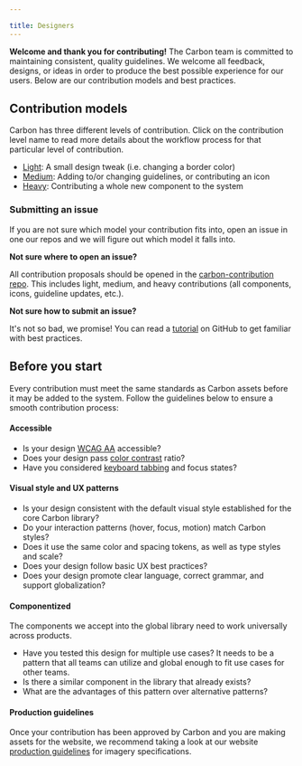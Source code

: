 ```yaml
---

title: Designers
---
```


**Welcome and thank you for contributing!** The Carbon team is committed to maintaining consistent, quality guidelines. We welcome all feedback, designs, or ideas in order to produce the best possible experience for our users. Below are our contribution models and best practices.

## Contribution models

Carbon has three different levels of contribution. Click on the contribution level name to read more details about the workflow process for that particular level of contribution.

- [Light](https://github.com/carbon-design-system/carbon-contribution/wiki/1.-Light-Contribution-Model): A small design tweak (i.e. changing a border color)
- [Medium](https://github.com/carbon-design-system/carbon-contribution/wiki/2.-Medium-Contribution-Model): Adding to/or changing guidelines, or contributing an icon
- [Heavy](https://github.com/carbon-design-system/carbon-contribution/wiki/3.-Heavy-Contribution-Model): Contributing a whole new component to the system

### Submitting an issue

If you are not sure which model your contribution fits into, open an issue in one our repos and we will figure out which model it falls into.

**Not sure where to open an issue?**

All contribution proposals should be opened in the [carbon-contribution repo](https://github.com/carbon-design-system/carbon-contribution). This includes light, medium, and heavy contributions (all components, icons, guideline updates, etc.).

**Not sure how to submit an issue?**

It's not so bad, we promise! You can read a [tutorial](https://help.github.com/articles/creating-an-issue/) on GitHub to get familiar with best practices.

## Before you start

Every contribution must meet the same standards as Carbon assets before it may be added to the system. Follow the guidelines below to ensure a smooth contribution process:

#### Accessible

- Is your design [WCAG AA](https://www.w3.org/WAI/WCAG20/quickref/) accessible?
- Does your design pass [color contrast](https://www.w3.org/TR/UNDERSTANDING-WCAG20/visual-audio-contrast-contrast.html) ratio?
- Have you considered [keyboard tabbing](/guidelines/accessibility) and focus states?

#### Visual style and UX patterns

- Is your design consistent with the default visual style established for the core Carbon library?
- Do your interaction patterns (hover, focus, motion) match Carbon styles?
- Does it use the same color and spacing tokens, as well as type styles and scale?
- Does your design follow basic UX best practices?
- Does your design promote clear language, correct grammar, and support globalization?

#### Componentized

The components we accept into the global library need to work universally across products.

- Have you tested this design for multiple use cases? It needs to be a pattern that all teams can utilize and global enough to fit use cases for other teams.
- Is there a similar component in the library that already exists?
- What are the advantages of this pattern over alternative patterns?

#### Production guidelines

Once your contribution has been approved by Carbon and you are making assets for the website, we recommend taking a look at our website [production guidelines](https://github.com/ibm/design-system-website/wiki/Production-guidelines) for imagery specifications.
